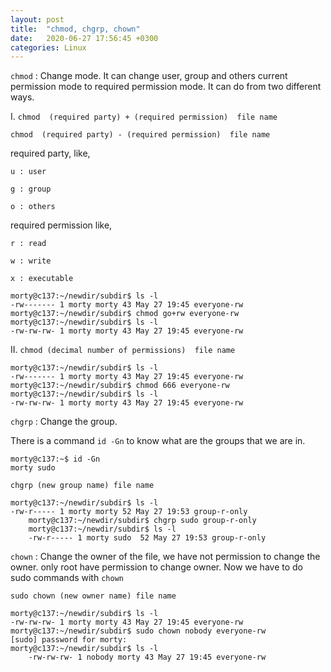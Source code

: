 ```yaml
---
layout: post
title:  "chmod, chgrp, chown"
date:   2020-06-27 17:56:45 +0300
categories: Linux
---
```


`chmod` : Change mode. It can change user, group and others current permission mode to required permission mode. It can do from two different ways.

I. `chmod  (required party) + (required permission)  file name`

   `chmod  (required party) - (required permission)  file name`
  
required party, like, 
                     
```
u : user 

g : group
                     
o : others
```

required permission like,

```
r : read

w : write

x : executable
```

```
morty@c137:~/newdir/subdir$ ls -l
-rw------- 1 morty morty 43 May 27 19:45 everyone-rw
morty@c137:~/newdir/subdir$ chmod go+rw everyone-rw
morty@c137:~/newdir/subdir$ ls -l
-rw-rw-rw- 1 morty morty 43 May 27 19:45 everyone-rw
```

II. `chmod (decimal number of permissions)  file name`

```
morty@c137:~/newdir/subdir$ ls -l
-rw------- 1 morty morty 43 May 27 19:45 everyone-rw
morty@c137:~/newdir/subdir$ chmod 666 everyone-rw
morty@c137:~/newdir/subdir$ ls -l
-rw-rw-rw- 1 morty morty 43 May 27 19:45 everyone-rw
```

`chgrp` : Change the group.

There is a command `id -Gn` to know what are the groups that we are in. 

```
morty@c137:~$ id -Gn
morty sudo
```    

`chgrp (new group name) file name`

```
morty@c137:~/newdir/subdir$ ls -l
-rw-r----- 1 morty morty 52 May 27 19:53 group-r-only
    morty@c137:~/newdir/subdir$ chgrp sudo group-r-only
    morty@c137:~/newdir/subdir$ ls -l
    -rw-r----- 1 morty sudo  52 May 27 19:53 group-r-only
```

`chown` : Change the owner of the file, we have not permission to change the owner. only root have permission to change owner. Now we have to do sudo commands with `chown`
    
```
sudo chown (new owner name) file name
```

```
morty@c137:~/newdir/subdir$ ls -l
-rw-rw-rw- 1 morty morty 43 May 27 19:45 everyone-rw
morty@c137:~/newdir/subdir$ sudo chown nobody everyone-rw
[sudo] password for morty:
morty@c137:~/newdir/subdir$ ls -l
    -rw-rw-rw- 1 nobody morty 43 May 27 19:45 everyone-rw
```

















